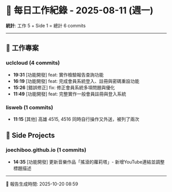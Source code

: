 # 📅 每日工作紀錄 - 2025-08-11 (週一)

**統計**: 工作 5 + Side 1 = 總計 6 commits

---

## 💼 工作專案

### uclcloud (4 commits)

- **19:31** [功能開發] feat: 實作檢驗報告查詢功能
- **16:19** [功能開發] feat: 完成會員系統登入、註冊與密碼重設功能
- **15:26** [錯誤修正] fix: 修正會員系統多項問題與優化
- **11:49** [功能開發] feat: 完整實作一般會員註冊與登入系統

### lisweb (1 commits)

- **11:15** [其他] 高雄 4515, 4516 同時自行操作又外送，被列了兩次

## 🎨 Side Projects

### joechiboo.github.io (1 commits)

- **14:35** [功能開發] 更新音樂作品「搖滾的蘿莉塔」- 新增YouTube連結並調整標題描述

---

📅 報告生成時間: 2025-10-20 08:59
